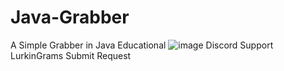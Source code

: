 # Java-Grabber
A Simple Grabber in Java Educational
![image](https://github.com/user-attachments/assets/301cb92b-9074-46aa-9057-65d2d473e32c)
Discord Support LurkinGrams Submit Request
